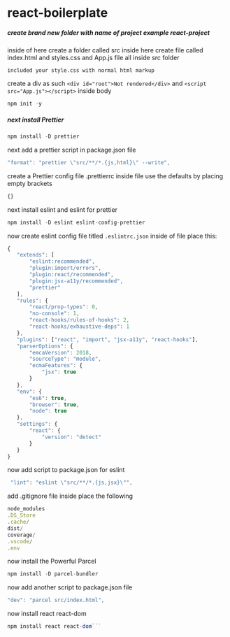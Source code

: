 # react-boilerplate

##### create brand new folder with name of project  example  react-project
inside of here create a folder called  src
inside here create file called index.html   and styles.css   and App.js file  all inside src folder

    included your style.css with normal html markup
   create a div as such
   `<div id="root">Not rendered</div>`
    and
    `<script src="App.js"></script>`
   inside body

```javascript
npm init -y 
```

##### next install Prettier  
```javascript
npm install -D prettier
```
next add a prettier script in package.json file
```javascript
"format": "prettier \"src/**/*.{js,html}\" --write",
```

create a Prettier config file   .prettierrc
 inside file use the defaults  by placing  empty brackets
 ```javascript
 {}
 ```
 
 next install eslint and eslint for prettier
 ```javascript
 npm install -D eslint eslint-config-prettier
 ```

 now create eslint config file titled
 `.eslintrc.json`
 inside of file place this:
 ```javascript
 {
    "extends": [ 
        "eslint:recommended",
        "plugin:import/errors",
        "plugin:react/recommended",
        "plugin:jsx-a11y/recommended",
        "prettier" 
    ],
    "rules": {
        "react/prop-types": 0,
        "no-console": 1,
        "react-hooks/rules-of-hooks": 2,
        "react-hooks/exhaustive-deps": 1
    },
    "plugins": ["react", "import", "jsx-a11y", "react-hooks"],
    "parserOptions": {
        "emcaVersion": 2018,
        "sourceType": "module",
        "ecmaFeatures": {
            "jsx": true
        }
    },
    "env": {
        "es6": true,
        "browser": true,
        "node": true
    },
    "settings": {
        "react": {
            "version": "detect"
        }
    }
}
```

now add script to package.json for eslint
```javascript
 "lint": "eslint \"src/**/*.{js,jsx}\"",
 ```
 
add .gitignore file
inside place the following
```javascript
node_modules
.DS_Store
.cache/
dist/
coverage/
.vscode/
.env
```

now install the Powerful Parcel
```javascript
npm install -D parcel-bundler
```

now add another script to package.json file
```javascript
"dev": "parcel src/index.html",
 ```

now install react react-dom
```javascript
npm install react react-dom```
